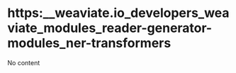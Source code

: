 # https:__weaviate.io_developers_weaviate_modules_reader-generator-modules_ner-transformers
No content
